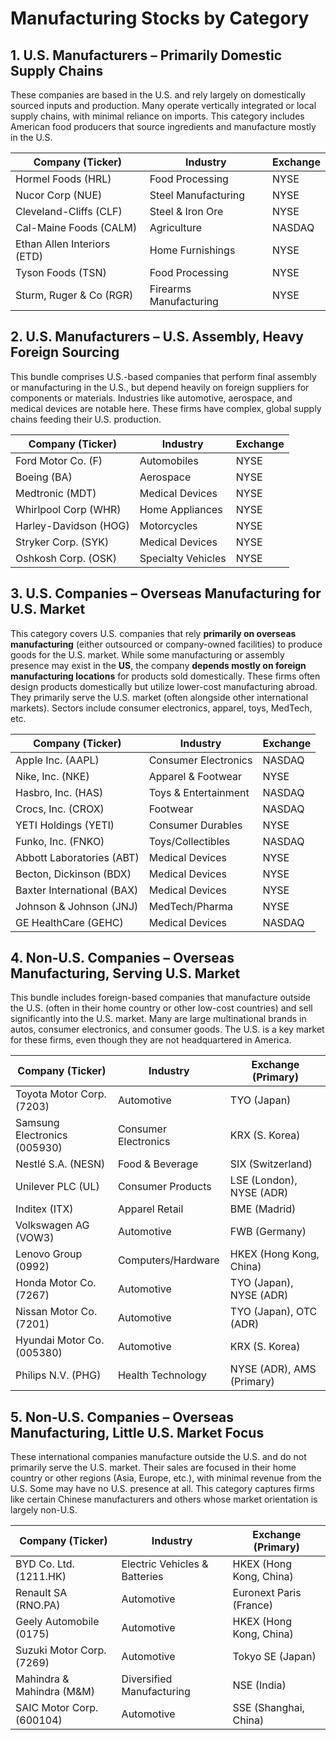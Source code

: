# Manufacturing Stocks by Category

## 1. U.S. Manufacturers – Primarily Domestic Supply Chains

These companies are based in the U.S. and rely largely on domestically sourced inputs and production. Many operate vertically integrated or local supply chains, with minimal reliance on imports. This category includes American food producers that source ingredients and manufacture mostly in the U.S.

| Company (Ticker)         | Industry             | Exchange |
|--------------------------|----------------------|----------|
| Hormel Foods (HRL)       | Food Processing      | NYSE     |
| Nucor Corp (NUE)         | Steel Manufacturing  | NYSE     |
| Cleveland-Cliffs (CLF)   | Steel & Iron Ore     | NYSE     |
| Cal-Maine Foods (CALM)   | Agriculture          | NASDAQ   |
| Ethan Allen Interiors (ETD)| Home Furnishings     | NYSE     |
| Tyson Foods (TSN)        | Food Processing      | NYSE     |
| Sturm, Ruger & Co (RGR)  | Firearms Manufacturing | NYSE     |

## 2. U.S. Manufacturers – U.S. Assembly, Heavy Foreign Sourcing

This bundle comprises U.S.-based companies that perform final assembly or manufacturing in the U.S., but depend heavily on foreign suppliers for components or materials. Industries like automotive, aerospace, and medical devices are notable here. These firms have complex, global supply chains feeding their U.S. production.

| Company (Ticker)               | Industry           | Exchange |
|--------------------------------|--------------------|----------|
| Ford Motor Co. (F)             | Automobiles        | NYSE     |
| Boeing (BA)                    | Aerospace          | NYSE     |
| Medtronic (MDT)                | Medical Devices    | NYSE     |
| Whirlpool Corp (WHR)           | Home Appliances    | NYSE     |
| Harley-Davidson (HOG)          | Motorcycles        | NYSE     |
| Stryker Corp. (SYK)            | Medical Devices    | NYSE     |
| Oshkosh Corp. (OSK)            | Specialty Vehicles | NYSE     |

## 3. U.S. Companies – Overseas Manufacturing for U.S. Market

This category covers U.S. companies that rely **primarily on overseas manufacturing** (either outsourced or company-owned facilities) to produce goods for the U.S. market. While some manufacturing or assembly presence may exist in the **US**, the company **depends mostly on foreign manufacturing locations** for products sold domestically. These firms often design products domestically but utilize lower-cost manufacturing abroad. They primarily serve the U.S. market (often alongside other international markets). Sectors include consumer electronics, apparel, toys, MedTech, etc.

| Company (Ticker)        | Industry             | Exchange |
|-------------------------|----------------------|----------|
| Apple Inc. (AAPL)       | Consumer Electronics | NASDAQ   |
| Nike, Inc. (NKE)        | Apparel & Footwear   | NYSE     |
| Hasbro, Inc. (HAS)      | Toys & Entertainment | NASDAQ   |
| Crocs, Inc. (CROX)      | Footwear             | NASDAQ   |
| YETI Holdings (YETI)    | Consumer Durables    | NYSE     |
| Funko, Inc. (FNKO)      | Toys/Collectibles    | NASDAQ   |
| Abbott Laboratories (ABT)| Medical Devices    | NYSE     |
| Becton, Dickinson (BDX)| Medical Devices    | NYSE     |
| Baxter International (BAX)| Medical Devices    | NYSE     |
| Johnson & Johnson (JNJ) | MedTech/Pharma     | NYSE     |
| GE HealthCare (GEHC)    | Medical Devices    | NASDAQ   |

## 4. Non-U.S. Companies – Overseas Manufacturing, Serving U.S. Market

This bundle includes foreign-based companies that manufacture outside the U.S. (often in their home country or other low-cost countries) and sell significantly into the U.S. market. Many are large multinational brands in autos, consumer electronics, and consumer goods. The U.S. is a key market for these firms, even though they are not headquartered in America.

| Company (Ticker)             | Industry             | Exchange (Primary)        |
|------------------------------|----------------------|---------------------------|
| Toyota Motor Corp. (7203)    | Automotive           | TYO (Japan)               |
| Samsung Electronics (005930) | Consumer Electronics | KRX (S. Korea)            |
| Nestlé S.A. (NESN)           | Food & Beverage      | SIX (Switzerland)         |
| Unilever PLC (UL)            | Consumer Products    | LSE (London), NYSE (ADR)  |
| Inditex (ITX)                | Apparel Retail       | BME (Madrid)              |
| Volkswagen AG (VOW3)         | Automotive           | FWB (Germany)             |
| Lenovo Group (0992)          | Computers/Hardware   | HKEX (Hong Kong, China) |
| Honda Motor Co. (7267)       | Automotive           | TYO (Japan), NYSE (ADR)   |
| Nissan Motor Co. (7201)      | Automotive           | TYO (Japan), OTC (ADR)    |
| Hyundai Motor Co. (005380)   | Automotive           | KRX (S. Korea)            |
| Philips N.V. (PHG)           | Health Technology    | NYSE (ADR), AMS (Primary) |

## 5. Non-U.S. Companies – Overseas Manufacturing, Little U.S. Market Focus

These international companies manufacture outside the U.S. and do not primarily serve the U.S. market. Their sales are focused in their home country or other regions (Asia, Europe, etc.), with minimal revenue from the U.S. Some may have no U.S. presence at all. This category captures firms like certain Chinese manufacturers and others whose market orientation is largely non-U.S.

| Company (Ticker)          | Industry                    | Exchange (Primary)        |
|---------------------------|-----------------------------|---------------------------|
| BYD Co. Ltd. (1211.HK)    | Electric Vehicles & Batteries | HKEX (Hong Kong, China) |
| Renault SA (RNO.PA)       | Automotive                  | Euronext Paris (France)   |
| Geely Automobile (0175)   | Automotive                  | HKEX (Hong Kong, China) |
| Suzuki Motor Corp. (7269) | Automotive                  | Tokyo SE (Japan)          |
| Mahindra & Mahindra (M&M) | Diversified Manufacturing   | NSE (India)               |
| SAIC Motor Corp. (600104) | Automotive                  | SSE (Shanghai, China)     | 